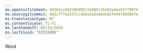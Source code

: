 ```yaml
---
ms.openlocfilehash: 44363ccb8230b892c5ab09c35a02a4ea41ff9976
ms.sourcegitcommit: 483c777a1537ccab6a2a2da6a5d1fe4470dd0e7e
ms.translationtype: MT
ms.contentlocale: fi-FI
ms.lasthandoff: 06/19/2019
ms.locfileid: "61552085"
---
```

Word